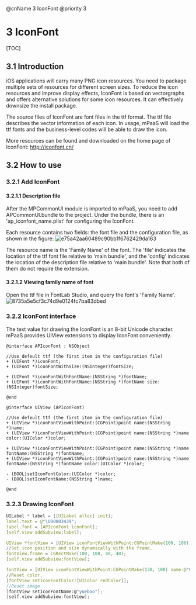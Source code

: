 @cnName 3 IconFont
@priority 3

# 3 IconFont

[TOC]

## 3.1 Introduction

iOS applications will carry many PNG icon resources. You need to package multiple sets of resources for different screen sizes.  To reduce the icon resources and improve display effects, IconFont is based on vectorgraphs and offers alternative solutions for some icon resources. It can effectively downsize the install package. 

The source files of IconFont are font files in the ttf format. The ttf file describes the vector information of each icon.  In usage, mPaaS will load the ttf fonts and the business-level codes will be able to draw the icon. 

More resources can be found and downloaded on the home page of IconFont:   http://iconfont.cn/

## 3.2 How to use

### 3.2.1 Add IconFont

#### 3.2.1.1 Description file

After the MPCommonUI module is imported to mPaaS, you need to add APCommonUI.bundle to the project.  Under the bundle, there is an 'ap_iconfont_name.plist' for configuring the IconFont. 

Each resource contains two fields: the font file and the configuration file, as shown in the figure: 
![e75a42aa60489c90bb1f6762429da163](https://t.alipayobjects.com/images/rmsweb/T1YDFfXilvXXXXXXXX.png)

The resource name is the 'Family Name' of the font. The 'file' indicates the location of the ttf font file relative to 'main bundle', and the 'config' indicates the location of the description file relative to 'main bundle'. Note that both of them do not require the extension. 

#### 3.2.1.2 Viewing family name of font

Open the ttf file in FontLab Studio, and query the font's 'Family Name'. 
![8735a5e5cf3c74d9e0124fc7ba83dbed](https://t.alipayobjects.com/images/rmsweb/T12E0fXglaXXXXXXXX.png)

### 3.2.2 IconFont interface

The text value for drawing the IconFont is an 8-bit Unicode character.  mPaaS provides UIView extensions to display IconFont conveniently. 

```
@interface APIconFont : NSObject

//Use defeult ttf (the first item in the configuration file)
+ (UIFont *)iconFont;
+ (UIFont *)iconFontWithSize:(NSInteger)fontSize;

+ (UIFont *)iconFontWithFontName:(NSString *)fontName;
+ (UIFont *)iconFontWithFontName:(NSString *)fontName size:(NSInteger)fontSize;

@end

@interface UIView (APIconFont)

//Use defeult ttf (the first item in the configuration file)
+ (UIView *)iconFontViewWithPoint:(CGPoint)point name:(NSString *)name;
+ (UIView *)iconFontViewWithPoint:(CGPoint)point name:(NSString *)name color:(UIColor *)color;

+ (UIView *)iconFontViewWithPoint:(CGPoint)point name:(NSString *)name fontName:(NSString *)fontName;
+ (UIView *)iconFontViewWithPoint:(CGPoint)point name:(NSString *)name fontName:(NSString *)fontName color:(UIColor *)color;

- (BOOL)setIconFontColor:(UIColor *)color;
- (BOOL)setIconFontName:(NSString *)name;

@end
```

### 3.2.3 Drawing IconFont

```C
UILabel * label = [[UILabel alloc] init];
label.text = @"\U00003439";
label.font = [APIconFont iconFont];
[self.view addSubview:label];

UIView *fontView = [UIView iconFontViewWithPoint:CGPointMake(100, 100) name:@"General"];
//Set icon position and size dynamically with the frame. 
fontView.frame = CGRectMake(100, 100, 48, 48);
[self.view addSubview:fontView];

fontView = [UIView iconFontViewWithPoint:CGPointMake(130, 100) name:@"Costume"];
//Reset color. 
[fontView setIconFontColor:[UIColor redColor]];
//Reset image. 
[fontView setIconFontName:@"yuebao"];
[self.view addSubview:fontView];
```

